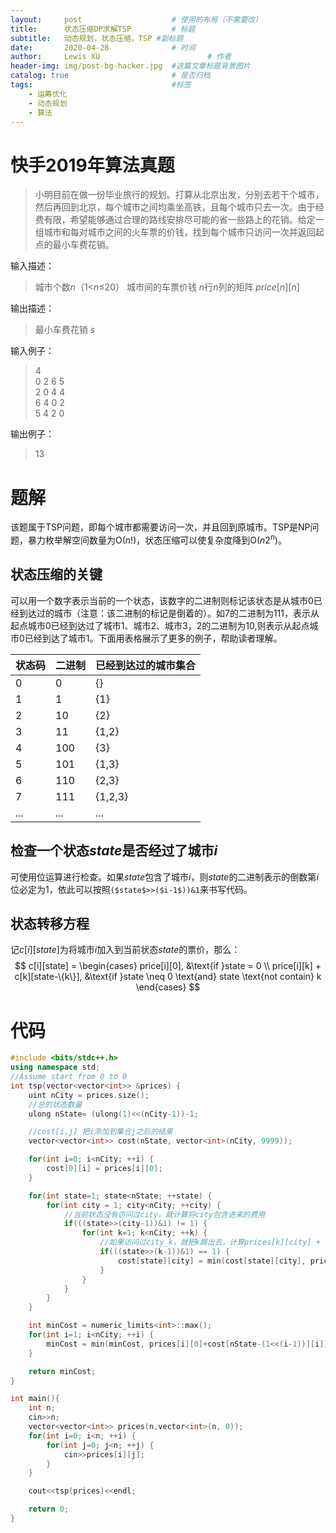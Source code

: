 ```yaml
---
layout:     post   				    # 使用的布局（不需要改）
title:      状态压缩DP求解TSP		    # 标题 
subtitle:   动态规划，状态压缩，TSP #副标题
date:       2020-04-28 				# 时间
author:     Lewis XU 						# 作者
header-img: img/post-bg-hacker.jpg 	#这篇文章标题背景图片
catalog: true 						# 是否归档
tags:								#标签
    - 运筹优化
    - 动态规划
    - 算法
---
```




# 快手2019年算法真题

>小明目前在做一份毕业旅行的规划。打算从北京出发，分别去若干个城市，然后再回到北京，每个城市之间均乘坐高铁，且每个城市只去一次。由于经费有限，希望能够通过合理的路线安排尽可能的省一些路上的花销。给定一组城市和每对城市之间的火车票的价钱，找到每个城市只访问一次并返回起点的最小车费花销。

输入描述：
> 城市个数$n$（1<$n$≤20）
> 城市间的车票价钱 $n$行$n$列的矩阵 $price[n][n]$

输出描述：
> 最小车费花销 $s$

输入例子：
> 4 <br>
> 0 2 6 5 <br>
> 2 0 4 4 <br>
> 6 4 0 2 <br>
> 5 4 2 0 <br>

输出例子：
>13

# 题解

该题属于TSP问题，即每个城市都需要访问一次，并且回到原城市。TSP是NP问题，暴力枚举解空间数量为O($n!$)，状态压缩可以使复杂度降到O($n2^n$)。

## 状态压缩的关键

可以用一个数字表示当前的一个状态，该数字的二进制则标记该状态是从城市0已经到达过的城市（注意：该二进制的标记是倒着的）。如7的二进制为111，表示从起点城市0已经到达过了城市1、城市2、城市3，2的二进制为10,则表示从起点城市0已经到达了城市1。下面用表格展示了更多的例子，帮助读者理解。

状态码|二进制|已经到达过的城市集合
---|--|---
0|0|{}
1|1|{1}
2|10|{2}
3|11|{1,2}
4|100|{3}
5|101|{1,3}
6|110|{2,3}
7|111|{1,2,3}
...|...|...

## 检查一个状态$state$是否经过了城市$i$

可使用位运算进行检查。如果$state$包含了城市$i$，则$state$的二进制表示的倒数第$i$位必定为1，依此可以按照`($state$>>($i-1$))&1`来书写代码。

## 状态转移方程

记$c[i][state]$为将城市$i$加入到当前状态$state$的票价，那么：
$$
c[i][state] = 
\begin{cases}
price[i][0], &\text{if }state = 0 \\
price[i][k] + c[k][state-\{k\}], &\text{if }state \neq 0 \text{and} state \text{not contain} k 
\end{cases}
$$


# 代码
```C++
#include <bits/stdc++.h>
using namespace std;
//Assume start from 0 to 0
int tsp(vector<vector<int>> &prices) {
    uint nCity = prices.size();
    //总的状态数量
    ulong nState= (ulong(1)<<(nCity-1))-1;

    //cost[i,j] 把i添加到集合j之后的结果
    vector<vector<int>> cost(nState, vector<int>(nCity, 9999));

    for(int i=0; i<nCity; ++i) {
        cost[0][i] = prices[i][0];
    }

    for(int state=1; state<nState; ++state) {
        for(int city = 1; city<nCity; ++city) {
            //当前状态没有访问过city，就计算将city包含进来的费用
            if(((state>>(city-1))&1) != 1) {
                for(int k=1; k<nCity; ++k) {
                    //如果访问过city_k，就把k踢出去，计算prices[k][city] + cost[state-k][k]
                    if(((state>>(k-1))&1) == 1) {
                        cost[state][city] = min(cost[state][city], prices[city][k] + cost[state-(1<<(k-1))][k]);
                    }
                }
            }
        }
    }

    int minCost = numeric_limits<int>::max();
    for(int i=1; i<nCity; ++i) {
        minCost = min(minCost, prices[i][0]+cost[nState-(1<<(i-1))][i]);
    }

    return minCost;
}

int main(){
    int n;
    cin>>n;
    vector<vector<int>> prices(n,vector<int>(n, 0));
    for(int i=0; i<n; ++i) {
        for(int j=0; j<n; ++j) {
            cin>>prices[i][j];
        }
    }

    cout<<tsp(prices)<<endl;

    return 0;
}
```
